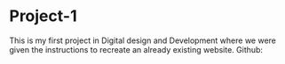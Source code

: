 # Project-1
This is my first project in Digital design and Development where we were given the instructions to recreate an already existing website.
Github: 
